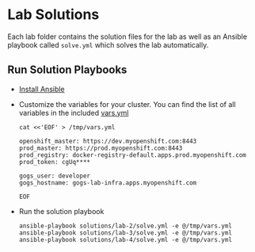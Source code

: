 # Lab Solutions

Each lab folder contains the solution files for the lab as well as an Ansible playbook 
called `solve.yml` which solves the lab automatically. 

## Run Solution Playbooks

* [Install Ansible](http://docs.ansible.com/ansible/latest/installation_guide/intro_installation.html)
* Customize the variables for your cluster. You can find the list of all variables in the included [vars.yml](vars.yml)

  ```
  cat <<'EOF' > /tmp/vars.yml

  openshift_master: https://dev.myopenshift.com:8443
  prod_master: https://prod.myopenshift.com:8443
  prod_registry: docker-registry-default.apps.prod.myopenshift.com
  prod_token: cgUq****

  gogs_user: developer
  gogs_hostname: gogs-lab-infra.apps.myopenshift.com

  EOF
  ```

* Run the solution playbook

  ```
  ansible-playbook solutions/lab-2/solve.yml -e @/tmp/vars.yml
  ansible-playbook solutions/lab-3/solve.yml -e @/tmp/vars.yml
  ansible-playbook solutions/lab-4/solve.yml -e @/tmp/vars.yml
  ```